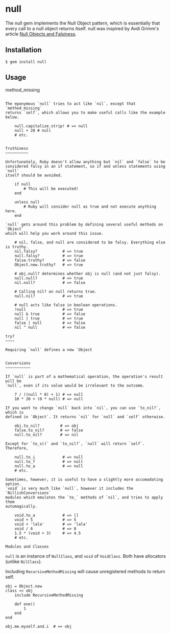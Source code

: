 null
====

The null gem implements the Null Object pattern, which is essentially that every
call to a null object returns itself. null was inspired by Avdi Grimm's article
[Null Objects and Falsiness][falsiness].

[falsiness]: http://avdi.org/develop/2011/05/30/null-objects-and-falsiness/


Installation
------------

	$ gem install null


Usage
-----

method_missing
~~~~~~~~~~~~~~

The eponymous `null` tries to act like `nil`, except that `method_missing`
returns `self`, which allows you to make useful calls like the example below.

	null.capitalize.strip! # => null
	null + 20 # null
	# etc.


Truthiness
~~~~~~~~~~

Unfortunately, Ruby doesn't allow anything but `nil` and `false` to be
considered falsy in an if statement, so if and unless statements using `null`
itself should be avoided.

	if null
		# This will be executed!
	end

	unless null
		# Ruby will consider null as true and not execute anything here.
	end

`null` gets around this problem by defining several useful methods on `Object`
which will help you work around this issue.

	# nil, false, and null are considered to be falsy. Everything else is truthy.
	nil.falsy?           # => true
	null.falsy?          # => true
	false.truthy?        # => false
	Object.new.truthy?   # => true

	# obj.null? determines whether obj is null (and not just falsy).
	null.null?           # => true
	nil.null?            # => false

	# Calling nil? on null returns true.
	null.nil?            # => true

	# null acts like false in boolean operations.
	!null                # => true
	null & true          # => false
	null | true          # => true
	false | null         # => false
	nil ^ null           # => false

try?
~~~~

Requiring `null` defines a new `Object


Conversions
~~~~~~~~~~~

If `null` is part of a mathematical operation, the operation's result will be
`null`, even if its value would be irrelevant to the outcome.

	7 / ((null * 0) + 1) # => null
	10 * 20 + (0 * null) # => null

If you want to change `null` back into `nil`, you can use `to_nil?`, which is
defined in `Object`. It returns `nil` for `null` and `self` otherwise.

	obj.to_nil?         # => obj
	false.to_nil?       # => false
	null.to_nil?        # => nil

Except for `to_s()` and `to_nil?`, `null` will return `self`. Therefore,

	null.to_i            # => null
	null.to_f            # => null
	null.to_a            # => null
	# etc.

Sometimes, however, it is useful to have a slightly more accomadating option.
`void` is very much like `null`, however it includes the `NillishConversions`
modules which emulates the `to_` methods of `nil`, and tries to apply them
automagically.

	void.to_a            # => []
	void + 5             # => 5
	void + 'lala'        # => 'lala'
	void / 6             # => 0
	1.5 * (void + 3)     # => 4.5
	# etc.

Modules and Classes
~~~~~~~~~~~~~~~~~~~

`null` is an instance of `NullClass`, and `void` of `VoidClass`. Both have
allocators (unlike `NilClass`).

Including `RecursiveMethodMissing` will cause unregistered methods to return
self.

	obj = Object.new
	class << obj
		include RecursiveMethodMissing

		def one()
			1
		end
	end

	obj.me.myself.and.i  # => obj
